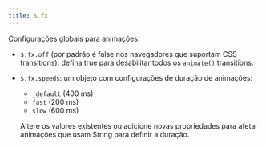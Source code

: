 ```yaml
---
title: $.fx
---
```


Configurações globais para animações:

*   `$.fx.off` (por padrão é false nos navegadores que suportam CSS transitions): defina
    true para desabilitar todos os [`animate()`](#animate) transitions.

*   `$.fx.speeds`: um objeto com configurações de duração de animações:

    * `_default` (400 ms)
    * `fast` (200 ms)
    * `slow` (600 ms)

	Altere os valores existentes ou adicione novas propriedades para afetar
	animações que usam String para definir a duração.